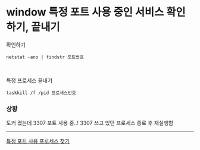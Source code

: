 # window 특정 포트 사용 중인 서비스 확인하기, 끝내기

확인하기

```
netstat -ano | findstr 포트번호
```

<br />

특정 프로세스 끝내기

```
taskkill /f /pid 프로세스번호
```

### 상황
도커 켰는데 3307 포트 사용 중..! 3307 쓰고 있던 프로세스 종료 후 재실행함

---

[특정 포트 사용 프로세스 찾기](https://blueyikim.tistory.com/202)
